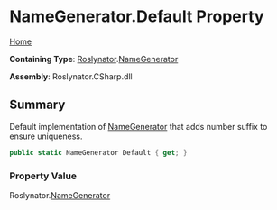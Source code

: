 <a name="_top"></a>

# NameGenerator\.Default Property

[Home](../../../README.md#_top)

**Containing Type**: [Roslynator](../../README.md#_top)\.[NameGenerator](../README.md#_top)

**Assembly**: Roslynator\.CSharp\.dll

## Summary

Default implementation of [NameGenerator](../README.md#_top) that adds number suffix to ensure uniqueness\.

```csharp
public static NameGenerator Default { get; }
```

### Property Value

Roslynator\.[NameGenerator](../README.md#_top)

